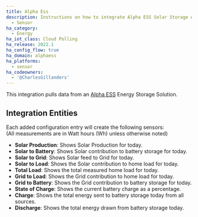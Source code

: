 ```yaml
---
title: Alpha Ess
description: Instructions on how to integrate Alpha ESS Solar Storage with Home Assistant
  - Sensor
ha_category:
  - Energy
ha_iot_class: Cloud Polling
ha_release: 2022.1
ha_config_flow: true
ha_domain: alphaess
ha_platforms:
  - sensor
ha_codeowners:
  - '@CharlesGillanders'
---
```


This integration pulls data from an [Alpha ESS](https://www.alpha-ess.com/) Energy Storage Solution.
  
## Integration Entities
  
Each added configuration entry will create the following sensors:  
(All measurements are in Watt hours (Wh) unless otherwise noted)

- **Solar Production**: Shows Solar Production for today.
- **Solar to Battery**: Shows Solar contribution to battery storage for today.
- **Solar to Grid**: Shows Solar feed to Grid for today.
- **Solar to Load**: Shows the Solar contribution to home load for today.
- **Total Load**: Shows the total measured home load for today.
- **Grid to Load**: Shows the Grid contribution to home load for today.
- **Grid to Battery**: Shows the Grid contribution to battery storage for today.
- **State of Charge**: Shows the current battery charge as a percentage.
- **Charge**: Shows the total energy sent to battery storage today from all sources.
- **Discharge**: Shows the total energy drawn from battery storage today.

